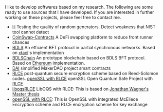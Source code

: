 I like to develop softwares based on my research. The following are some ready to use sources that I have developed. If you are interested in further working on these projects, please feel free to contact me.

- [lil](https://github.com/yonggewang/lil) Testing the quality of random generators. Detect weakness that NIST tool cannot detect
- [CoinSwap-Contracts](https://github.com/coinswapapp) A DeFi swapping platform to reduce front runner chances
- [BDLS](https://github.com/yonggewang/bdls) An efficient BFT protocol in partial synchronous networks. Based on [xtaci](https://github.com/xtaci)'s implementation
- [BDLSChain](https://github.com/yonggewang/BDLSChain) An prototype blockchain based on BDLS BFT protocol. Based on [Ethereum](https://github.com/Ethereum)  implementation. 
- [DAI](https://github.com/yonggewang/DAI) simplified MakerDAO project smart contracts
- [RLCE](https://github.com/yonggewang/RLCE) post-quantum secure encryption scheme based on Reed-Solomon codes. [openSSL with RLCE](https://github.com/yonggewang/RLCE/tree/master/liboqsRLCE) openSSL Open Quantum Safe Project with [RLCE](https://github.com/yonggewang/RLCE)
- [liboqsRLCE](https://github.com/yonggewang/liboqs) LibOQS with RLCE: This is based on [Jonathan Wagner's Master thesis](https://ninercommons.charlotte.edu/islandora/object/etd%3A3126)
- [openSSL with RLCE](https://github.com/yonggewang/openssl): This is OpenSSL with integrated McEliece Encryption scheme and RLCE encryption scheme for key exchange
